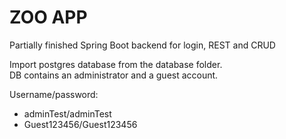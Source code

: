 # ZOO APP
Partially finished Spring Boot backend for login, REST and CRUD

Import postgres database from the database folder.<br>
DB contains an administrator and a guest account.

Username/password:
- adminTest/adminTest
- Guest123456/Guest123456
